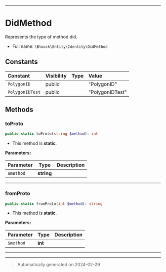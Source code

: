 ***

# DidMethod

Represents the type of method did.



* Full name: `\Bloock\Entity\Identity\DidMethod`


## Constants

| Constant | Visibility | Type | Value |
|:---------|:-----------|:-----|:------|
|`PolygonID`|public| |&quot;PolygonID&quot;|
|`PolygonIDTest`|public| |&quot;PolygonIDTest&quot;|


## Methods


### toProto



```php
public static toProto(string $method): int
```



* This method is **static**.




**Parameters:**

| Parameter | Type | Description |
|-----------|------|-------------|
| `$method` | **string** |  |





***

### fromProto



```php
public static fromProto(int $method): string
```



* This method is **static**.




**Parameters:**

| Parameter | Type | Description |
|-----------|------|-------------|
| `$method` | **int** |  |





***


***
> Automatically generated on 2024-02-29

